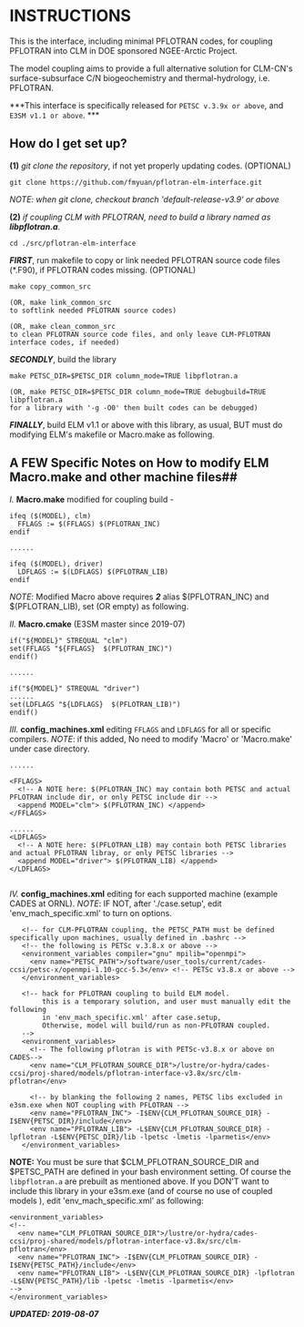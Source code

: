 # INSTRUCTIONS #

This is the interface, including minimal PFLOTRAN codes, for coupling PFLOTRAN into CLM in DOE sponsored NGEE-Arctic Project. 

The model coupling aims to provide a full alternative solution for CLM-CN's surface-subsurface C/N biogeochemistry and thermal-hydrology, i.e. PFLOTRAN.

***This interface is specifically released for ```PETSC v.3.9x or above```, and ```E3SM v1.1 or above```. ***


## How do I get set up? ##

**(1)** *git clone the repository*, if not yet properly updating codes. (OPTIONAL)
```
git clone https://github.com/fmyuan/pflotran-elm-interface.git
```

*NOTE: when git clone, checkout branch 'default-release-v3.9' or above*


**(2)** *if coupling CLM with PFLOTRAN, need to build a library named as **libpflotran.a**.*
```
cd ./src/pflotran-elm-interface
```

***FIRST***, run makefile to copy or link needed PFLOTRAN source code files (*.F90), if PFLOTRAN codes missing. (OPTIONAL)
```
make copy_common_src

(OR, make link_common_src
to softlink needed PFLOTRAN source codes)

(OR, make clean_common_src
to clean PFLOTRAN source code files, and only leave CLM-PFLOTRAN interface codes, if needed)
```

***SECONDLY***, build the library
```
make PETSC_DIR=$PETSC_DIR column_mode=TRUE libpflotran.a

(OR, make PETSC_DIR=$PETSC_DIR column_mode=TRUE debugbuild=TRUE libpflotran.a
for a library with '-g -O0' then built codes can be debugged)

```

***FINALLY***, build ELM v1.1 or above  with this library, as usual, BUT must do modifying ELM's makefile or Macro.make as following.




## A FEW Specific Notes on How to modify ELM Macro.make and other machine files##
*I.*  **Macro.make** modified for coupling build -
```
ifeq ($(MODEL), clm) 
  FFLAGS := $(FFLAGS) $(PFLOTRAN_INC)
endif

......

ifeq ($(MODEL), driver) 
  LDFLAGS := $(LDFLAGS) $(PFLOTRAN_LIB)
endif

```

*NOTE*: Modified Macro above requires ***2*** alias $(PFLOTRAN_INC) and $(PFLOTRAN_LIB), set (OR empty) as following.

*II.* **Macro.cmake** (E3SM master since 2019-07)
```
if("${MODEL}" STREQUAL "clm")
set(FFLAGS "${FFLAGS}  $(PFLOTRAN_INC)")
endif()

......

if("${MODEL}" STREQUAL "driver")
......
set(LDFLAGS "${LDFLAGS}  $(PFLOTRAN_LIB)")
endif()

```

*III.* **config_machines.xml** editing ```FFLAGS``` and ```LDFLAGS``` for all or specific compilers. *NOTE*: if this added, No need to modify 'Macro' or 'Macro.make' under case directory.

```
......

<FFLAGS>
  <!-- A NOTE here: $(PFLOTRAN_INC) may contain both PETSC and actual PFLOTRAN include dir, or only PETSC include dir -->
  <append MODEL="clm"> $(PFLOTRAN_INC) </append>
</FFLAGS>

......
<LDFLAGS>
  <!-- A NOTE here: $(PFLOTRAN_LIB) may contain both PETSC libraries and actual PFLOTRAN libray, or only PETSC libraries -->
  <append MODEL="driver"> $(PFLOTRAN_LIB) </append>
</LDFLAGS>


```

*IV.* **config_machines.xml** editing for each supported machine (example CADES at ORNL). *NOTE*: IF NOT, after './case.setup', edit 'env_mach_specific.xml' to turn on options.

```
   <!-- for CLM-PFLOTRAN coupling, the PETSC_PATH must be defined specifically upon machines, usually defined in .bashrc -->
   <!-- the following is PETSc v.3.8.x or above -->
   <environment_variables compiler="gnu" mpilib="openmpi">
     <env name="PETSC_PATH">/software/user_tools/current/cades-ccsi/petsc-x/openmpi-1.10-gcc-5.3</env> <!-- PETSc v3.8.x or above -->
   </environment_variables>

   <!-- hack for PFLOTRAN coupling to build ELM model.
        this is a temporary solution, and user must manually edit the following
        in 'env_mach_specific.xml' after case.setup,
        Otherwise, model will build/run as non-PFLOTRAN coupled.
   -->
   <environment_variables>
     <!-- The following pflotran is with PETSc-v3.8.x or above on CADES-->
     <env name="CLM_PFLOTRAN_SOURCE_DIR">/lustre/or-hydra/cades-ccsi/proj-shared/models/pflotran-interface-v3.8x/src/clm-pflotran</env>

     <!-- by blanking the following 2 names, PETSC libs excluded in e3sm.exe when NOT coupling with PFLOTRAN -->
     <env name="PFLOTRAN_INC"> -I$ENV{CLM_PFLOTRAN_SOURCE_DIR} -I$ENV{PETSC_DIR}/include</env>
     <env name="PFLOTRAN_LIB"> -L$ENV{CLM_PFLOTRAN_SOURCE_DIR} -lpflotran -L$ENV{PETSC_DIR}/lib -lpetsc -lmetis -lparmetis</env>
   </environment_variables>

```
**NOTE:** You must be sure that $CLM_PFLOTRAN_SOURCE_DIR and $PETSC_PATH are defined in your bash environment setting. Of course the ```libpflotran.a``` are prebuilt as mentioned above. If you DON'T want to include this library in your e3sm.exe (and of course no use of coupled models ), edit 'env_mach_specific.xml' as following:
```
<environment_variables>
<!--
  <env name="CLM_PFLOTRAN_SOURCE_DIR">/lustre/or-hydra/cades-ccsi/proj-shared/models/pflotran-interface-v3.8x/src/clm-pflotran</env>
  <env name="PFLOTRAN_INC"> -I$ENV{CLM_PFLOTRAN_SOURCE_DIR} -I$ENV{PETSC_PATH}/include</env>
  <env name="PFLOTRAN_LIB"> -L$ENV{CLM_PFLOTRAN_SOURCE_DIR} -lpflotran -L$ENV{PETSC_PATH}/lib -lpetsc -lmetis -lparmetis</env>
-->
</environment_variables>
```


***UPDATED: 2019-08-07***
